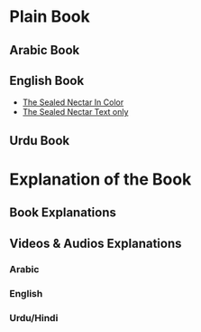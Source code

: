 # Plain Book

## Arabic Book

## English Book

- [The Sealed Nectar In Color](The%20Sealed%20Nectar%20Color.pdf)
- [The Sealed Nectar Text only](The%20Sealed%20Nectar%20Text.pdf)

## Urdu Book

# Explanation of the Book

## Book Explanations

## Videos & Audios Explanations

### Arabic

### English

### Urdu/Hindi
